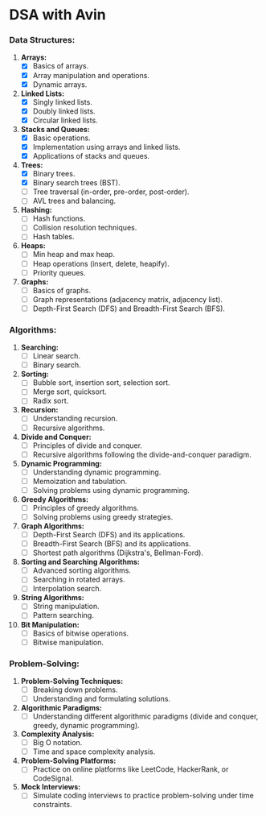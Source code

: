 # DSA with Avin

### Data Structures:

1. **Arrays:**
   - [x] Basics of arrays.
   - [x] Array manipulation and operations.
   - [x] Dynamic arrays.

2. **Linked Lists:**
   - [x] Singly linked lists.
   - [x] Doubly linked lists.
   - [x] Circular linked lists.

3. **Stacks and Queues:**
   - [x] Basic operations.
   - [x] Implementation using arrays and linked lists.
   - [x] Applications of stacks and queues.

4. **Trees:**
   - [x] Binary trees.
   - [x] Binary search trees (BST).
   - [ ] Tree traversal (in-order, pre-order, post-order).
   - [ ] AVL trees and balancing.

5. **Hashing:**
   - [ ] Hash functions.
   - [ ] Collision resolution techniques.
   - [ ] Hash tables.

6. **Heaps:**
   - [ ] Min heap and max heap.
   - [ ] Heap operations (insert, delete, heapify).
   - [ ] Priority queues.

7. **Graphs:**
   - [ ] Basics of graphs.
   - [ ] Graph representations (adjacency matrix, adjacency list).
   - [ ] Depth-First Search (DFS) and Breadth-First Search (BFS).

### Algorithms:

1. **Searching:**
   - [ ] Linear search.
   - [ ] Binary search.

2. **Sorting:**
   - [ ] Bubble sort, insertion sort, selection sort.
   - [ ] Merge sort, quicksort.
   - [ ] Radix sort.

3. **Recursion:**
   - [ ] Understanding recursion.
   - [ ] Recursive algorithms.

4. **Divide and Conquer:**
   - [ ] Principles of divide and conquer.
   - [ ] Recursive algorithms following the divide-and-conquer paradigm.

5. **Dynamic Programming:**
   - [ ] Understanding dynamic programming.
   - [ ] Memoization and tabulation.
   - [ ] Solving problems using dynamic programming.

6. **Greedy Algorithms:**
   - [ ] Principles of greedy algorithms.
   - [ ] Solving problems using greedy strategies.

7. **Graph Algorithms:**
   - [ ] Depth-First Search (DFS) and its applications.
   - [ ] Breadth-First Search (BFS) and its applications.
   - [ ] Shortest path algorithms (Dijkstra's, Bellman-Ford).

8. **Sorting and Searching Algorithms:**
   - [ ] Advanced sorting algorithms.
   - [ ] Searching in rotated arrays.
   - [ ] Interpolation search.

9. **String Algorithms:**
   - [ ] String manipulation.
   - [ ] Pattern searching.

10. **Bit Manipulation:**
    - [ ] Basics of bitwise operations.
    - [ ] Bitwise manipulation.

### Problem-Solving:

1. **Problem-Solving Techniques:**
   - [ ] Breaking down problems.
   - [ ] Understanding and formulating solutions.

2. **Algorithmic Paradigms:**
   - [ ] Understanding different algorithmic paradigms (divide and conquer, greedy, dynamic programming).

3. **Complexity Analysis:**
   - [ ] Big O notation.
   - [ ] Time and space complexity analysis.

4. **Problem-Solving Platforms:**
   - [ ] Practice on online platforms like LeetCode, HackerRank, or CodeSignal.

5. **Mock Interviews:**
   - [ ] Simulate coding interviews to practice problem-solving under time constraints.
